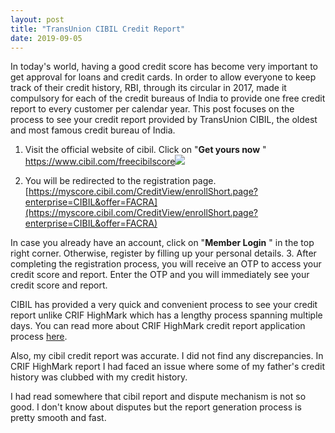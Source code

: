 ```yaml
---
layout: post
title: "TransUnion CIBIL Credit Report"
date: 2019-09-05
---
```


In today's world, having a good credit score has become very important to get approval for loans and credit cards. In order to allow everyone to keep track of their credit history, RBI, through its circular in 2017, made it compulsory for each of the credit bureaus of India to provide one free credit report to every customer per calendar year. This post focuses on the process to see your credit report provided by TransUnion CIBIL, the oldest and most famous credit bureau of India.  
  


  1. Visit the official website of cibil. Click on "**Get yours now** "  
<https://www.cibil.com/freecibilscore>[![](https://blogger.googleusercontent.com/img/b/R29vZ2xl/AVvXsEh3sQy2dt8UOpmOrwAyfLC8GZpBIYxtgPLNlpVZyrXYGkB4gZP2dGg0Ou9WbTW5Hb1FBYuSjWl060HRckWrL_RkddKc2_Fnuxr5-jhivh974rksmkRAiPjes5U2FMGkNayn66Z8OUN9sn-W/s640/Screen+Shot+2019-09-15+at+9.48.36+PM.png)](https://blogger.googleusercontent.com/img/b/R29vZ2xl/AVvXsEh3sQy2dt8UOpmOrwAyfLC8GZpBIYxtgPLNlpVZyrXYGkB4gZP2dGg0Ou9WbTW5Hb1FBYuSjWl060HRckWrL_RkddKc2_Fnuxr5-jhivh974rksmkRAiPjes5U2FMGkNayn66Z8OUN9sn-W/s1600/Screen+Shot+2019-09-15+at+9.48.36+PM.png)  
 
  2.  You will be redirected to the registration page.   
[https://myscore.cibil.com/CreditView/enrollShort.page?enterprise=CIBIL&offer=FACRA](https://myscore.cibil.com/CreditView/enrollShort.page?enterprise=CIBIL&offer=FACRA)  
  
In case you already have an account, click on "**Member Login** " in the top right corner. Otherwise, register by filling up your personal details.
  3. After completing the registration process, you will receive an OTP to access your credit score and report. Enter the OTP and you will immediately see your credit score and report.

CIBIL has provided a very quick and convenient process to see your credit report unlike CRIF HighMark which has a lengthy process spanning multiple days. You can read more about CRIF HighMark credit report application process [here](https://shodhfortruth.blogspot.com/2019/07/crif-highmark-credit-report-application.html).  
  
Also, my cibil credit report was accurate. I did not find any discrepancies. In CRIF HighMark report I had faced an issue where some of my father's credit history was clubbed with my credit history.  
  
I had read somewhere that cibil report and dispute mechanism is not so good. I don't know about disputes but the report generation process is pretty smooth and fast.

